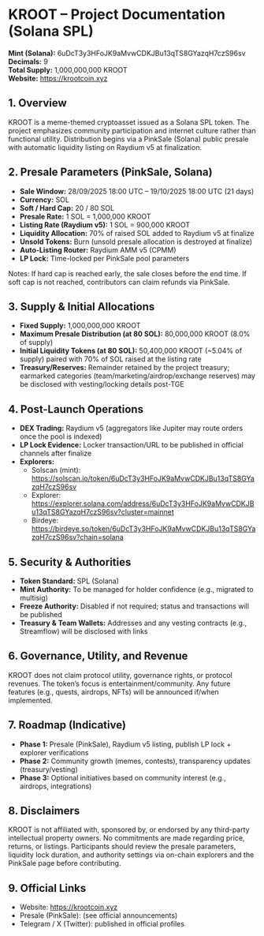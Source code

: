 # KROOT – Project Documentation (Solana SPL)

**Mint (Solana):** 6uDcT3y3HFoJK9aMvwCDKJBu13qTS8GYazqH7czS96sv  
**Decimals:** 9  
**Total Supply:** 1,000,000,000 KROOT  
**Website:** https://krootcoin.xyz

## 1. Overview
KROOT is a meme-themed cryptoasset issued as a Solana SPL token. The project emphasizes community participation and internet culture rather than functional utility. Distribution begins via a PinkSale (Solana) public presale with automatic liquidity listing on Raydium v5 at finalization.

## 2. Presale Parameters (PinkSale, Solana)
- **Sale Window:** 28/09/2025 18:00 UTC – 19/10/2025 18:00 UTC (21 days)
- **Currency:** SOL
- **Soft / Hard Cap:** 20 / 80 SOL
- **Presale Rate:** 1 SOL = 1,000,000 KROOT
- **Listing Rate (Raydium v5):** 1 SOL = 900,000 KROOT
- **Liquidity Allocation:** 70% of raised SOL added to Raydium v5 at finalize
- **Unsold Tokens:** Burn (unsold presale allocation is destroyed at finalize)
- **Auto-Listing Router:** Raydium AMM v5 (CPMM)
- **LP Lock:** Time-locked per PinkSale pool parameters

Notes: If hard cap is reached early, the sale closes before the end time. If soft cap is not reached, contributors can claim refunds via PinkSale.

## 3. Supply & Initial Allocations
- **Fixed Supply:** 1,000,000,000 KROOT
- **Maximum Presale Distribution (at 80 SOL):** 80,000,000 KROOT (8.0% of supply)
- **Initial Liquidity Tokens (at 80 SOL):** 50,400,000 KROOT (~5.04% of supply) paired with 70% of SOL raised at the listing rate
- **Treasury/Reserves:** Remainder retained by the project treasury; earmarked categories (team/marketing/airdrop/exchange reserves) may be disclosed with vesting/locking details post-TGE

## 4. Post-Launch Operations
- **DEX Trading:** Raydium v5 (aggregators like Jupiter may route orders once the pool is indexed)
- **LP Lock Evidence:** Locker transaction/URL to be published in official channels after finalize
- **Explorers:**  
  - Solscan (mint): https://solscan.io/token/6uDcT3y3HFoJK9aMvwCDKJBu13qTS8GYazqH7czS96sv  
  - Explorer: https://explorer.solana.com/address/6uDcT3y3HFoJK9aMvwCDKJBu13qTS8GYazqH7czS96sv?cluster=mainnet  
  - Birdeye: https://birdeye.so/token/6uDcT3y3HFoJK9aMvwCDKJBu13qTS8GYazqH7czS96sv?chain=solana

## 5. Security & Authorities
- **Token Standard:** SPL (Solana)  
- **Mint Authority:** To be managed for holder confidence (e.g., migrated to multisig)  
- **Freeze Authority:** Disabled if not required; status and transactions will be published  
- **Treasury & Team Wallets:** Addresses and any vesting contracts (e.g., Streamflow) will be disclosed with links

## 6. Governance, Utility, and Revenue
KROOT does not claim protocol utility, governance rights, or protocol revenues. The token’s focus is entertainment/community. Any future features (e.g., quests, airdrops, NFTs) will be announced if/when implemented.

## 7. Roadmap (Indicative)
- **Phase 1:** Presale (PinkSale), Raydium v5 listing, publish LP lock + explorer verifications  
- **Phase 2:** Community growth (memes, contests), transparency updates (treasury/vesting)  
- **Phase 3:** Optional initiatives based on community interest (e.g., airdrops, integrations)

## 8. Disclaimers
KROOT is not affiliated with, sponsored by, or endorsed by any third-party intellectual property owners. No commitments are made regarding price, returns, or listings. Participants should review the presale parameters, liquidity lock duration, and authority settings via on-chain explorers and the PinkSale page before contributing.

## 9. Official Links
- Website: https://krootcoin.xyz  
- Presale (PinkSale): (see official announcements)  
- Telegram / X (Twitter): published in official profiles
